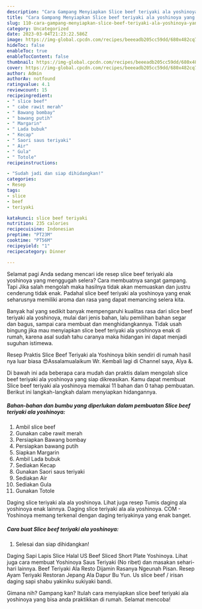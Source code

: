 ```yaml
---
description: "Cara Gampang Menyiapkan Slice beef teriyaki ala yoshinoya yang Bisa Manjain Lidah"
title: "Cara Gampang Menyiapkan Slice beef teriyaki ala yoshinoya yang Bisa Manjain Lidah"
slug: 110-cara-gampang-menyiapkan-slice-beef-teriyaki-ala-yoshinoya-yang-bisa-manjain-lidah
category: Uncategorized
date: 2023-03-04T21:23:22.586Z
image: https://img-global.cpcdn.com/recipes/beeeadb205cc59dd/680x482cq70/slice-beef-teriyaki-ala-yoshinoya-foto-resep-utama.jpg
hideToc: false
enableToc: true
enableTocContent: false
thumbnail: https://img-global.cpcdn.com/recipes/beeeadb205cc59dd/680x482cq70/slice-beef-teriyaki-ala-yoshinoya-foto-resep-utama.jpg
cover: https://img-global.cpcdn.com/recipes/beeeadb205cc59dd/680x482cq70/slice-beef-teriyaki-ala-yoshinoya-foto-resep-utama.jpg
author: Admin
authorAv: notfound
ratingvalue: 4.1
reviewcount: 15
recipeingredient:
- " slice beef"
- " cabe rawit merah"
- " Bawang bombay"
- " bawang putih"
- " Margarin"
- " Lada bubuk"
- " Kecap"
- " Saori saus teriyaki"
- " Air"
- " Gula"
- " Totole"
recipeinstructions:

- "Sudah jadi dan siap dihidangkan!"
categories:
- Resep
tags:
- slice
- beef
- teriyaki

katakunci: slice beef teriyaki 
nutrition: 235 calories
recipecuisine: Indonesian
preptime: "PT23M"
cooktime: "PT56M"
recipeyield: "1"
recipecategory: Dinner

---
```



Selamat pagi Anda sedang mencari ide resep slice beef teriyaki ala yoshinoya yang menggugah selera? Cara membuatnya sangat gampang. Tapi Jika salah mengolah maka hasilnya tidak akan memuaskan dan justru cenderung tidak enak. Padahal slice beef teriyaki ala yoshinoya yang enak seharusnya memiliki aroma dan rasa yang dapat memancing selera kita.


Banyak hal yang sedikit banyak mempengaruhi kualitas rasa dari slice beef teriyaki ala yoshinoya, mulai dari jenis bahan, lalu pemilihan bahan segar dan bagus, sampai cara membuat dan menghidangkannya. Tidak usah bingung jika mau menyiapkan slice beef teriyaki ala yoshinoya enak di rumah, karena asal sudah tahu caranya maka hidangan ini dapat menjadi suguhan istimewa.

Resep Praktis Slice Beef Teriyaki ala Yoshinoya bikin sendiri di rumah hasil nya luar biasa 😍Assalamualaikum Wr. Kembali lagi di Channel saya, Alya &amp;.


Di bawah ini ada beberapa cara mudah dan praktis dalam mengolah slice beef teriyaki ala yoshinoya yang siap dikreasikan. Kamu dapat membuat Slice beef teriyaki ala yoshinoya memakai 11 bahan dan 0 tahap pembuatan. Berikut ini langkah-langkah dalam menyiapkan hidangannya.

<!--inarticleads1-->

##### Bahan-bahan dan bumbu yang diperlukan dalam pembuatan Slice beef teriyaki ala yoshinoya:

1. Ambil  slice beef
1. Gunakan  cabe rawit merah
1. Persiapkan  Bawang bombay
1. Persiapkan  bawang putih
1. Siapkan  Margarin
1. Ambil  Lada bubuk
1. Sediakan  Kecap
1. Gunakan  Saori saus teriyaki
1. Sediakan  Air
1. Sediakan  Gula
1. Gunakan  Totole


Daging slice teriyaki ala ala yoshinoya. Lihat juga resep Tumis daging ala yoshinoya enak lainnya. Daging slice teriyaki ala ala yoshinoya. COM - Yoshinoya memang terkenal dengan daging teriyakinya yang enak banget. 

<!--inarticleads2-->

##### Cara buat Slice beef teriyaki ala yoshinoya:


1. Selesai dan siap dihidangkan!

Daging Sapi Lapis Slice Halal US Beef Sliced Short Plate Yoshinoya. Lihat juga cara membuat Yoshinoya Saus Teriyaki (No ribet) dan masakan sehari-hari lainnya. Beef Teriyaki Ala Resto Dijamin Rasanya Ngeunah Pisan. Resep Ayam Teriyaki Restoran Jepang Ala Dapur Bu Yun. Us slice beef / irisan daging sapi shabu yakiniku sukiyaki bandi. 

Gimana nih? Gampang kan? Itulah cara menyiapkan slice beef teriyaki ala yoshinoya yang bisa anda praktikkan di rumah. Selamat mencoba!
